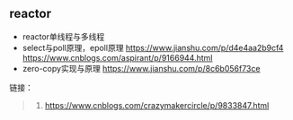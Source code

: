## reactor

-   reactor单线程与多线程
-   select与poll原理，epoll原理
https://www.jianshu.com/p/d4e4aa2b9cf4
https://www.cnblogs.com/aspirant/p/9166944.html
-   zero-copy实现与原理
https://www.jianshu.com/p/8c6b056f73ce






链接：
>1. https://www.cnblogs.com/crazymakercircle/p/9833847.html
